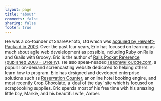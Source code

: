 ```yaml
---
layout: page
title: "about"
comments: false
sharing: false
footer: true
---
```


He was a co-founder of ShareAPhoto, Ltd which was <a href="http://h20338.www2.hp.com/enterprise/cache/504707-0-0-225-121.html" target="_blank">acquired by Hewlett-Packard in 2006</a>. Over the past four years, Eric has focused on learning as much about agile web develelopment as possible, including Ruby on Rails and Grails with Groovy. Eric is the author of <a href="http://oreilly.com/catalog/9780596520700/" target="_blank">Rails Pocket Reference (published 2008 – O'Reilly)</a>. He also spear-headed <a href="http://www.teachmetocode.com" target="_blank">TeachMeToCode.com</a>, a popular on-demand screencasting website dedicated to helping others learn how to program. Eric has designed and developed enterprise solutions such as <a href="http://www.reservationcounter.com" target="_blank">Reservation Counter</a>, an online hotel booking engine, and most recently <a href="http://www.cropchocolate.com" target="_blank">Crop Chocolate</a>, a 'deal of the day' site which is focused on scrapbooking supplies. Eric spends most of his free time with his amazing little boy, Markie, and his beautiful wife, Amber.